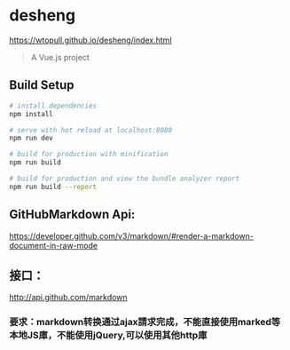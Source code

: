 # desheng
https://wtopull.github.io/desheng/index.html

> A Vue.js project

## Build Setup

``` bash
# install dependencies
npm install

# serve with hot reload at localhost:8080
npm run dev

# build for production with minification
npm run build

# build for production and view the bundle analyzer report
npm run build --report
```
## GitHubMarkdown Api:
https://developer.github.com/v3/markdown/#render-a-markdown-document-in-raw-mode

## 接口：
http://api.github.com/markdown

### 要求：markdown转换通过ajax請求完成，不能直接使用marked等本地JS庫，不能使用jQuery,可以使用其他http庫

